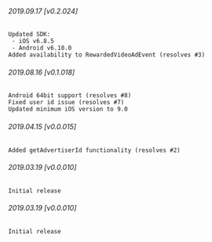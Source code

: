 

###### 2019.09.17 [v0.2.024]

```
Updated SDK:
 - iOS v6.8.5
 - Android v6.10.0
Added availability to RewardedVideoAdEvent (resolves #3)
```


###### 2019.08.16 [v0.1.018]

```
Android 64bit support (resolves #8)
Fixed user id issue (resolves #7)  
Updated minimum iOS version to 9.0
```


###### 2019.04.15 [v0.0.015]

```
Added getAdvertiserId functionality (resolves #2)
```


###### 2019.03.19 [v0.0.010]

```
Initial release
```


###### 2019.03.19 [v0.0.010]

```
Initial release
```
